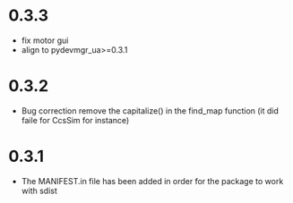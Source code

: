0.3.3
=====
- fix motor gui 
- align to pydevmgr_ua>=0.3.1


0.3.2
=====
- Bug correction remove the capitalize() in the find_map function (it did faile for CcsSim for instance)  

0.3.1
=====
- The MANIFEST.in file has been added in order for the package to work with sdist 

